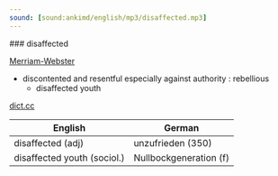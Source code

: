 ```yaml
---
sound: [sound:ankimd/english/mp3/disaffected.mp3]
---
```


\### disaffected

[Merriam-Webster](https://www.merriam-webster.com/dictionary/disaffected)

- discontented and resentful especially against authority : rebellious
    - disaffected youth

[dict.cc](https://www.dict.cc/disaffected)

| English        | German       |
| -------------- | ------------ |
| disaffected (adj) | unzufrieden (350) |
| disaffected youth (sociol.) | Nullbockgeneration (f) |

